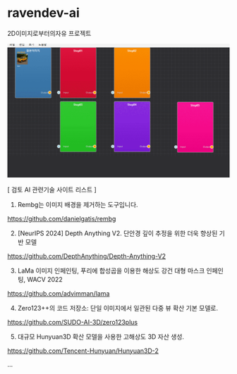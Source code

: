 # ravendev-ai
2D이미지로부터의자유 프로젝트

<img src='https://raw.githubusercontent.com/ravendev-team/ravendev-ai/refs/heads/main/GuideUI_2025-08-13.gif' />








[ 검토 AI 관련기술 사이트 리스트 ]

1. Rembg는 이미지 배경을 제거하는 도구입니다.
   
 https://github.com/danielgatis/rembg

2. [NeurIPS 2024] Depth Anything V2. 단안경 깊이 추정을 위한 더욱 향상된 기반 모델
   
 https://github.com/DepthAnything/Depth-Anything-V2
  
3. LaMa 이미지 인페인팅, 푸리에 합성곱을 이용한 해상도 강건 대형 마스크 인페인팅, WACV 2022

https://github.com/advimman/lama

4. Zero123++의 코드 저장소: 단일 이미지에서 일관된 다중 뷰 확산 기본 모델로.

https://github.com/SUDO-AI-3D/zero123plus

5. 대규모 Hunyuan3D 확산 모델을 사용한 고해상도 3D 자산 생성.

https://github.com/Tencent-Hunyuan/Hunyuan3D-2

...

